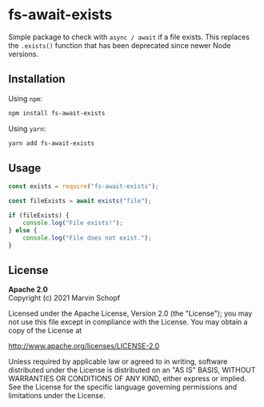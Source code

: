# fs-await-exists

Simple package to check with `async / await` if a file exists. This replaces the `.exists()` function that has been deprecated since newer Node versions.

## Installation

Using `npm`:

```bash
npm install fs-await-exists
```

Using `yarn`:

```bash
yarn add fs-await-exists
```

## Usage

```javascript
const exists = require("fs-await-exists");

const fileExists = await exists("file");

if (fileExists) {
	console.log("File exists!");
} else {
	console.log("File does not exist.");
}
```

## License

**Apache 2.0**  
Copyright (c) 2021 Marvin Schopf  

Licensed under the Apache License, Version 2.0 (the "License");
you may not use this file except in compliance with the License.
You may obtain a copy of the License at  

   http://www.apache.org/licenses/LICENSE-2.0  

Unless required by applicable law or agreed to in writing, software
distributed under the License is distributed on an "AS IS" BASIS,
WITHOUT WARRANTIES OR CONDITIONS OF ANY KIND, either express or implied.
See the License for the specific language governing permissions and
limitations under the License.  
